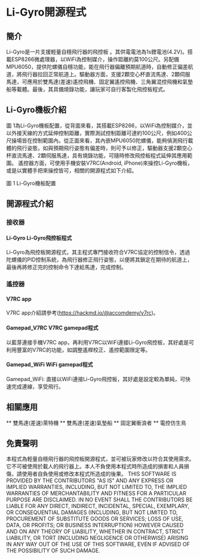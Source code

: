 # Li-Gyro開源程式
## 簡介
Li-Gyro是一片支援輕量自穩飛行器的飛控板 。其供電電池為1s鋰電池(4.2V)。搭載ESP8266微處理器，以WiFi為控制媒介，操作距離約莫100公尺。另配備MPU6050，提供陀螺儀自穩功能，能在飛行器偏離預期航道時，自動修正偏差航道，將飛行器拉回正常航道上。驅動器方面，支援2顆空心杯直流馬達、2顆伺服馬達，可應用於雙馬達(差速)遙控飛機、固定翼遙控飛機、三角翼混控飛機和氣墊船等載體。最後，其具備燒錄功能，讓玩家可自行客製化飛控板程式。

## Li-Gyro機板介紹
圖 1為Li-Gyro機板配置，從背面來看，其搭載ESP8266，以WiFi為控制媒介，並以外接天線的方式延伸控制距離，實際測試控制距離可達約100公尺，例如400公尺操場皆在控制範圍內。從正面來看，其內嵌MPU6050陀螺儀，能夠偵測飛行載體的飛行姿態，如與預期飛行姿態有偏差時，則可予以修正，驅動器支援2顆空心杯直流馬達、2顆伺服馬達，具有燒錄功能，可隨時修改飛控板程式延伸其應用範圍。
遙控器方面，可使用手機安裝V7RC(Android, iPhone)來操控Li-Gyro機板，或是以實體手把來操控皆可，相關的開源程式如下介紹。
 
圖 1 Li-Gyro機板配置
 

## 開源程式介紹
### 接收器
#### Li-Gyro	Li-Gyro飛控板程式
Li-Gyro為飛控板開源程式，其主程式專門接收符合V7RC協定的控制信令，透過陀螺儀的PID控制系統，為飛行器修正飛行姿態，以便將其鎖定在期待的航道上，最後再將修正完的控制命令下達給馬達，完成控制。
### 遙控器
#### V7RC app
V7RC app介紹請參考(https://hackmd.io/@accomdemy/v7rc)。
#### Gamepad_V7RC	V7RC gamepad程式
以藍芽連接手機V7RC app，再利用V7RC以WiFi連接Li-Gyro飛控板，其好處是可利用豐富的V7RC的功能，如調整遙桿校正、遙控範圍限定等。
#### Gamepad_WiFi	WiFi gamepad程式
Gamepad_WiFi: 直接以WiFi連接Li-Gyro飛控板，其好處是設定較為單純，可快速完成連線，享受飛行。

## 相關應用
** 雙馬達(差速)萊特機
** 雙馬達(差速)氣墊船
** 固定翼衝浪者
** 電控仿生鳥

## 免責聲明
本程式為輕量自穩飛行器的飛控板開源程式，並可被玩家修改以符合其使用需求。它不可被使用於載人的飛行器上。本人不負使用本程式時所造成的損害和人員損傷，請使用者自負使用或修改本程式所造成的後果。
THIS SOFTWARE IS PROVIDED BY THE CONTRIBUTORS "AS IS" AND ANY EXPRESS OR IMPLIED WARRANTIES, INCLUDING, BUT NOT LIMITED TO, THE IMPLIED WARRANTIES OF MERCHANTABILITY AND FITNESS FOR A PARTICULAR PURPOSE ARE DISCLAIMED. IN NO EVENT SHALL THE CONTRIBUTORS BE LIABLE FOR ANY DIRECT, INDIRECT, INCIDENTAL, SPECIAL, EXEMPLARY, OR CONSEQUENTIAL DAMAGES (INCLUDING, BUT NOT LIMITED TO, PROCUREMENT OF SUBSTITUTE GOODS OR SERVICES; LOSS OF USE, DATA, OR PROFITS; OR BUSINESS INTERRUPTION) HOWEVER CAUSED AND ON ANY THEORY OF LIABILITY, WHETHER IN CONTRACT, STRICT LIABILITY, OR TORT (INCLUDING NEGLIGENCE OR OTHERWISE) ARISING IN ANY WAY OUT OF THE USE OF THIS SOFTWARE, EVEN IF ADVISED OF THE POSSIBILITY OF SUCH DAMAGE.

